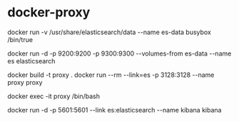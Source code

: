 # docker-proxy

docker run -v /usr/share/elasticsearch/data --name es-data busybox /bin/true

docker run -d -p 9200:9200 -p 9300:9300 --volumes-from es-data --name es elasticsearch

docker build -t proxy .
docker run --rm --link=es -p 3128:3128 --name proxy proxy

docker exec -it proxy /bin/bash

docker run -d -p 5601:5601 --link es:elasticsearch --name kibana kibana
